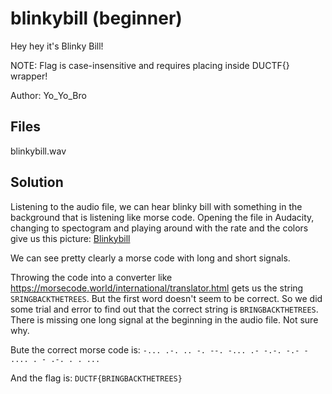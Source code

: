# blinkybill (beginner)
Hey hey it's Blinky Bill!

NOTE: Flag is case-insensitive and requires placing inside DUCTF{} wrapper!

Author: Yo\_Yo\_Bro

## Files 
blinkybill.wav

## Solution
Listening to the audio file, we can hear blinky bill with something in the background that is listening like morse code. Opening the file in Audacity, changing to spectogram and playing around with the rate and the colors give us this picture:
[Blinkybill](images/blinkybill.png)

We can see pretty clearly a morse code with long and short signals.

Throwing the code into a converter like https://morsecode.world/international/translator.html gets us the string `SRINGBACKTHETREES`. But the first word doesn't seem to be correct. So we did some trial and error to find out that the correct string is `BRINGBACKTHETREES`. There is missing one long signal at the beginning in the audio file. Not sure why.

Bute the correct morse code is: `-... .-. .. -. --. -... .- -.-. -.- - .... . - .-. . . ...`

And the flag is: `DUCTF{BRINGBACKTHETREES}`
